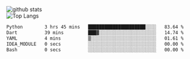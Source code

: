 ![github stats](https://github-readme-stats.vercel.app/api?username=AndreFerreira5&show_icons=true&theme=dark&count_private=true)
<br>
![Top Langs](https://github-readme-stats.vercel.app/api/top-langs/?username=AndreFerreira5&layout=compact&theme=dark)
<br>
<!--START_SECTION:waka-->

```txt
Python        3 hrs 45 mins   █████████████████████░░░░   83.64 %
Dart          39 mins         ███▓░░░░░░░░░░░░░░░░░░░░░   14.74 %
YAML          4 mins          ▒░░░░░░░░░░░░░░░░░░░░░░░░   01.61 %
IDEA_MODULE   0 secs          ░░░░░░░░░░░░░░░░░░░░░░░░░   00.00 %
Bash          0 secs          ░░░░░░░░░░░░░░░░░░░░░░░░░   00.00 %
```

<!--END_SECTION:waka-->
